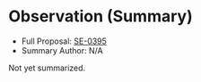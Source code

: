 # Observation (Summary)

* Full Proposal: [SE-0395](https://github.com/apple/swift-evolution/blob/main/proposals/0395-observability.md)
* Summary Author: N/A

Not yet summarized.
